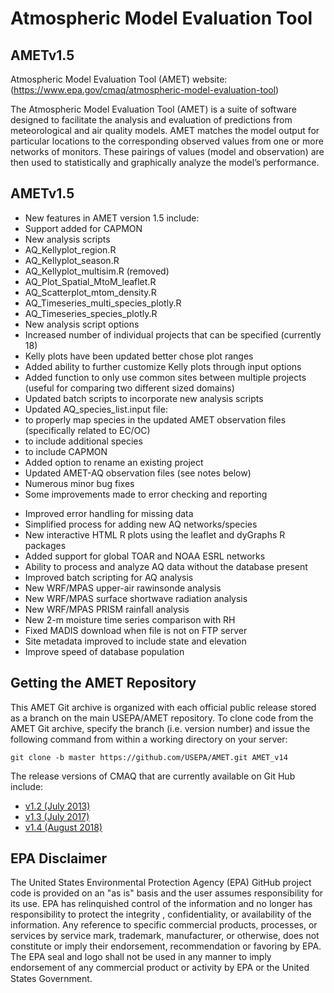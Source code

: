 Atmospheric Model Evaluation Tool
======

## AMETv1.5

Atmospheric Model Evaluation Tool (AMET) website: (https://www.epa.gov/cmaq/atmospheric-model-evaluation-tool)

The Atmospheric Model Evaluation Tool (AMET) is a suite of software designed to facilitate the analysis and evaluation of predictions from meteorological and air quality models. AMET matches the model output for particular locations to the corresponding observed values from one or more networks of monitors. These pairings of values (model and observation) are then used to statistically and graphically analyze the model’s performance.

## AMETv1.5
- New features in AMET version 1.5 include:
 -	Support added for CAPMON 
 -	New analysis scripts
   -	AQ_Kellyplot_region.R
   -	AQ_Kellyplot_season.R
   -	AQ_Kellyplot_multisim.R (removed)
   -	AQ_Plot_Spatial_MtoM_leaflet.R
   -	AQ_Scatterplot_mtom_density.R
   -	AQ_Timeseries_multi_species_plotly.R
   - AQ_Timeseries_species_plotly.R
-	New analysis script options
 -	Increased number of individual projects that can be specified (currently 18)
 -	Kelly plots have been updated better chose plot ranges
 -	Added ability to further customize Kelly plots through input options
 -	Added function to only use common sites between multiple projects (useful for comparing two different sized domains)
-	Updated batch scripts to incorporate new analysis scripts
-	Updated AQ_species_list.input file:
 -	to properly map species in the updated AMET observation files (specifically related to EC/OC)
 -	to include additional species
 -	to include CAPMON
-	Added option to rename an existing project
-	Updated AMET-AQ observation files (see notes below)
-	Numerous minor bug fixes
-	Some improvements made to error checking and reporting

* Improved error handling for missing data
* Simplified process for adding new AQ networks/species
* New interactive HTML R plots using the leaflet and dyGraphs R packages
* Added support for global TOAR and NOAA ESRL networks
* Ability to process and analyze AQ data without the database present
* Improved batch scripting for AQ analysis
* New WRF/MPAS upper-air rawinsonde analysis
* New WRF/MPAS surface shortwave radiation analysis
* New WRF/MPAS PRISM rainfall analysis
* New 2-m moisture time series comparison with RH
* Fixed MADIS download when file is not on FTP server
* Site metadata improved to include state and elevation
* Improve speed of database population

## Getting the AMET Repository
This AMET Git archive is organized with each official public release stored as a branch on the main USEPA/AMET repository.
To clone code from the AMET Git archive, specify the branch (i.e. version number) and issue the following command from within
a working directory on your server:
```
git clone -b master https://github.com/USEPA/AMET.git AMET_v14
```

The release versions of CMAQ that are currently available on Git Hub include:

* [v1.2 (July 2013)](https://github.com/USEPA/AMET/tree/1.2)
* [v1.3 (July 2017)](https://github.com/USEPA/AMET/tree/1.3)
* [v1.4 (August 2018)](https://github.com/USEPA/AMET)

## EPA Disclaimer
The United States Environmental Protection Agency (EPA) GitHub project code is provided on an "as is" basis and the user assumes responsibility for its use. EPA has relinquished control of the information and no longer has responsibility to protect the integrity , confidentiality, or availability of the information. Any reference to specific commercial products, processes, or services by service mark, trademark, manufacturer, or otherwise, does not constitute or imply their endorsement, recommendation or favoring by EPA. The EPA seal and logo shall not be used in any manner to imply endorsement of any commercial product or activity by EPA or the United States Government.    [<img src="https://licensebuttons.net/p/mark/1.0/88x31.png" width="50" height="15">](https://creativecommons.org/publicdomain/zero/1.0/)
 
